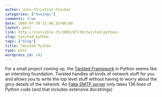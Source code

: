 ```yaml
---
author: Jens-Christian Fischer
categories: ["musings"]
comments: true
date: 2003-07-30 11:48:32+00:00
layout: post
link: http://invisible.ch/2003/07/30/twisted-python/
slug: twisted-python
tags: ["blog"]
title: Twisted Python
type: post
wordpress_id: 141
---
```


For a small project coming up, the [Twisted Framework](http://www.twistedmatrix.com/products/twisted) in Python seems like an intersting foundation. 
Twisted handles all kinds of network stuff for you and allows you to write the top level stuff without having to worry about the gory details of the network. 
An [Fake SMTP server](http://twistedmatrix.com/pipermail/twisted-python/2003-June/004624.html) only takes 136 lines of Python code (and that includes extensive docstrings)
